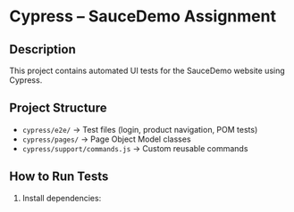 # Cypress – SauceDemo Assignment

## Description
This project contains automated UI tests for the SauceDemo website using Cypress.

## Project Structure
- `cypress/e2e/` → Test files (login, product navigation, POM tests)
- `cypress/pages/` → Page Object Model classes
- `cypress/support/commands.js` → Custom reusable commands

## How to Run Tests
1. Install dependencies:
